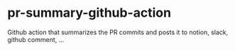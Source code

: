 # pr-summary-github-action
Github action that summarizes the PR commits and posts it to notion, slack, github comment, ... 
